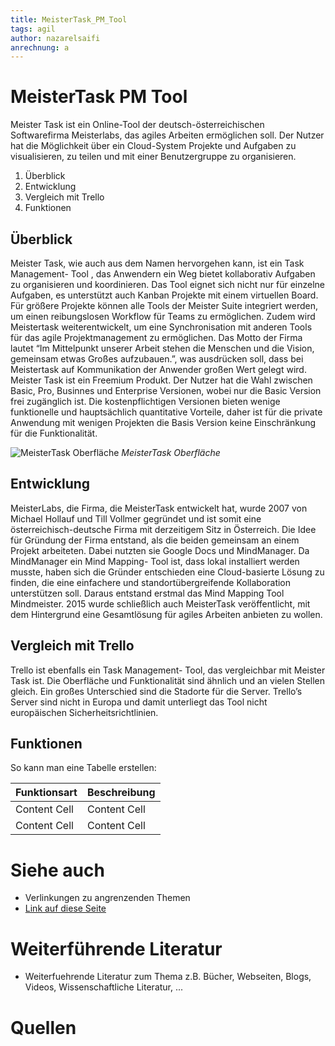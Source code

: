 ```yaml
---
title: MeisterTask_PM_Tool
tags: agil
author: nazarelsaifi
anrechnung: a
---
```


# MeisterTask PM Tool

Meister Task ist ein Online-Tool der deutsch-österreichischen Softwarefirma Meisterlabs, das agiles Arbeiten ermöglichen soll. Der Nutzer hat die Möglichkeit über ein Cloud-System Projekte und Aufgaben zu visualisieren, zu teilen und mit einer Benutzergruppe zu organisieren.

1.	Überblick
2.	Entwicklung
3.	Vergleich mit Trello
4.	Funktionen



## Überblick

Meister Task, wie auch aus dem Namen hervorgehen kann, ist ein Task Management- Tool , das Anwendern ein Weg bietet kollaborativ Aufgaben zu organisieren und koordinieren. Das Tool eignet sich nicht nur für einzelne Aufgaben, es unterstützt auch Kanban Projekte mit einem virtuellen Board. Für größere Projekte können alle Tools der Meister Suite integriert werden, um einen reibungslosen Workflow für Teams zu ermöglichen. Zudem wird Meistertask weiterentwickelt, um eine Synchronisation mit anderen Tools für das agile Projektmanagement zu ermöglichen. Das Motto der Firma lautet “Im Mittelpunkt unserer Arbeit stehen die Menschen und die Vision, gemeinsam etwas Großes aufzubauen.”, was ausdrücken soll, dass bei Meistertask auf Kommunikation der Anwender großen Wert gelegt wird. Meister Task ist ein Freemium Produkt. Der Nutzer hat die Wahl zwischen Basic, Pro, Businnes und Enterprise Versionen, wobei nur die Basic Version frei zugänglich ist. Die kostenpflichtigen Versionen bieten wenige funktionelle und hauptsächlich quantitative Vorteile, daher ist für die private Anwendung mit wenigen Projekten die Basis Version keine Einschränkung für die Funktionalität.

![MeisterTask Oberfläche](MeisterTask_PM_Tool/Meister_Task_Oberfläche.png)
*MeisterTask Oberfläche*


## Entwicklung

MeisterLabs, die Firma, die MeisterTask entwickelt hat, wurde 2007 von Michael Hollauf und Till Vollmer gegründet und ist somit eine österreichisch-deutsche Firma mit derzeitigem Sitz in Österreich. Die Idee für Gründung der Firma entstand, als die beiden gemeinsam an einem Projekt arbeiteten. Dabei nutzten sie Google Docs und MindManager. Da MindManager ein Mind Mapping- Tool ist, dass lokal installiert werden musste, haben sich die Gründer entschieden eine Cloud-basierte Lösung zu finden, die eine einfachere und standortübergreifende Kollaboration unterstützen soll. Daraus entstand erstmal das Mind Mapping Tool Mindmeister. 2015 wurde schließlich auch MeisterTask veröffentlicht, mit dem Hintergrund eine Gesamtlösung für agiles Arbeiten anbieten zu wollen.


## Vergleich mit Trello

Trello ist ebenfalls ein Task Management- Tool, das vergleichbar mit Meister Task ist. Die Oberfläche und Funktionalität sind ähnlich und an vielen Stellen gleich. Ein großes Unterschied sind die Stadorte für die Server. Trello’s Server sind nicht in Europa und damit unterliegt das Tool nicht europäischen Sicherheitsrichtlinien. 


## Funktionen

So kann man eine Tabelle erstellen:

| Funktionsart  | Beschreibung |
| ------------- | ------------- |
| Content Cell  | Content Cell  |
| Content Cell  | Content Cell  |



# Siehe auch

* Verlinkungen zu angrenzenden Themen
* [Link auf diese Seite](MeisterTask_PM_Tool.md)

# Weiterführende Literatur

* Weiterfuehrende Literatur zum Thema z.B. Bücher, Webseiten, Blogs, Videos, Wissenschaftliche Literatur, ...

# Quellen

[^1]: Quellen die ihr im Text verwendet habt z.B. Bücher, Webseiten, Blogs, Videos, Wissenschaftliche Literatur, ... (eine Quelle in eine Zeile, keine Zeilenumbrüche machen)
[^2]: [A Guide to the Project Management Body of Knowledge (PMBOK® Guide)](https://www.pmi.org/pmbok-guide-standards/foundational/PMBOK)
[^3]: [Basic Formatting Syntax for GitHub flavored Markdown](https://docs.github.com/en/github/writing-on-github/getting-started-with-writing-and-formatting-on-github/basic-writing-and-formatting-syntax)
[^4]: [Advanced Formatting Syntax for GitHub flavored Markdown](https://docs.github.com/en/github/writing-on-github/working-with-advanced-formatting/organizing-information-with-tables)

